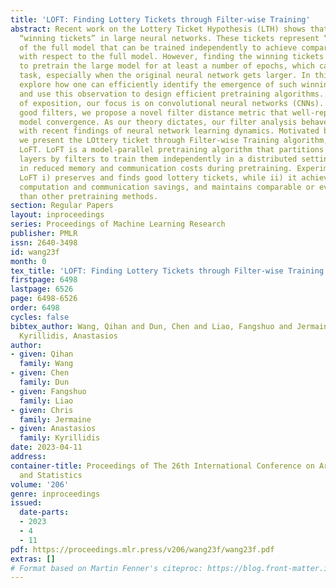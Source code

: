 ```yaml
---
title: 'LOFT: Finding Lottery Tickets through Filter-wise Training'
abstract: Recent work on the Lottery Ticket Hypothesis (LTH) shows that there exist
  “winning tickets” in large neural networks. These tickets represent “sparse” versions
  of the full model that can be trained independently to achieve comparable accuracy
  with respect to the full model. However, finding the winning tickets requires one
  to pretrain the large model for at least a number of epochs, which can be a burdensome
  task, especially when the original neural network gets larger. In this paper, we
  explore how one can efficiently identify the emergence of such winning tickets,
  and use this observation to design efficient pretraining algorithms. For clarity
  of exposition, our focus is on convolutional neural networks (CNNs). To identify
  good filters, we propose a novel filter distance metric that well-represents the
  model convergence. As our theory dictates, our filter analysis behaves consistently
  with recent findings of neural network learning dynamics. Motivated by these observations,
  we present the LOttery ticket through Filter-wise Training algorithm, dubbed as
  LoFT. LoFT is a model-parallel pretraining algorithm that partitions convolutional
  layers by filters to train them independently in a distributed setting, resulting
  in reduced memory and communication costs during pretraining. Experiments show that
  LoFT i) preserves and finds good lottery tickets, while ii) it achieves non-trivial
  computation and communication savings, and maintains comparable or even better accuracy
  than other pretraining methods.
section: Regular Papers
layout: inproceedings
series: Proceedings of Machine Learning Research
publisher: PMLR
issn: 2640-3498
id: wang23f
month: 0
tex_title: 'LOFT: Finding Lottery Tickets through Filter-wise Training'
firstpage: 6498
lastpage: 6526
page: 6498-6526
order: 6498
cycles: false
bibtex_author: Wang, Qihan and Dun, Chen and Liao, Fangshuo and Jermaine, Chris and
  Kyrillidis, Anastasios
author:
- given: Qihan
  family: Wang
- given: Chen
  family: Dun
- given: Fangshuo
  family: Liao
- given: Chris
  family: Jermaine
- given: Anastasios
  family: Kyrillidis
date: 2023-04-11
address:
container-title: Proceedings of The 26th International Conference on Artificial Intelligence
  and Statistics
volume: '206'
genre: inproceedings
issued:
  date-parts:
  - 2023
  - 4
  - 11
pdf: https://proceedings.mlr.press/v206/wang23f/wang23f.pdf
extras: []
# Format based on Martin Fenner's citeproc: https://blog.front-matter.io/posts/citeproc-yaml-for-bibliographies/
---
```

